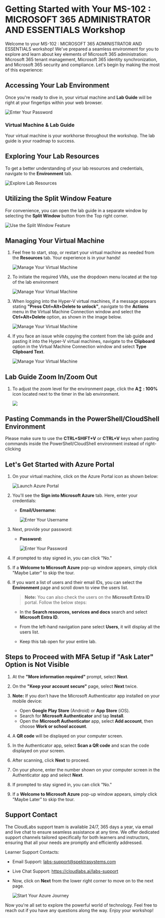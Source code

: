 # Getting Started with Your MS-102 : MICROSOFT 365 ADMINISTRATOR AND ESSENTIALS Workshop
 
Welcome to your MS-102 : MICROSOFT 365 ADMINISTRATOR AND ESSENTIALS workshop! We've prepared a seamless environment for you to explore and learn about key elements of Microsoft 365 administration: Microsoft 365 tenant management, Microsoft 365 identity synchronization, and Microsoft 365 security and compliance. Let's begin by making the most of this experience:
 
## Accessing Your Lab Environment
 
Once you're ready to dive in, your virtual machine and **Lab Guide** will be right at your fingertips within your web browser.
 
![Enter Your Password](../Images/ms-102-2.png) 

### Virtual Machine & Lab Guide
 
Your virtual machine is your workhorse throughout the workshop. The lab guide is your roadmap to success.
 
## Exploring Your Lab Resources
 
To get a better understanding of your lab resources and credentials, navigate to the **Environment** tab.
 
![Explore Lab Resources](../Images/ms-102-3.png)

## Utilizing the Split Window Feature
 
For convenience, you can open the lab guide in a separate window by selecting the **Split Window** button from the Top right corner.
 
![Use the Split Window Feature](../Images/ms-102-4.png)
 
## Managing Your Virtual Machine
 
1. Feel free to start, stop, or restart your virtual machine as needed from the **Resources** tab. Your experience is in your hands!
 
    ![Manage Your Virtual Machine](../Images/image-04.png)

2. To initiate the required VMs, use the dropdown menu located at the top of the lab environment

    ![Manage Your Virtual Machine](../Images/ms-102-28.png)
 
3. When logging into the Hyper-V virtual machines, if a message appears stating **"Press Ctrl+Alt+Delete to unlock"**, navigate to the **Actions** menu in the Virtual Machine Connection window and select the **Ctrl+Alt+Delete** option, as shown in the image below.

    ![Manage Your Virtual Machine](../Images/ms-102-29.png)

4. If you face an issue while copying the content from the lab guide and pasting it into the Hyper-V virtual machines, navigate to the **Clipboard** option in the Virtual Machine Connection window and select **Type Clipboard Text**.

    ![Manage Your Virtual Machine](../Images/ms-102-30.png)  

## Lab Guide Zoom In/Zoom Out
 
1. To adjust the zoom level for the environment page, click the **A↕ : 100%** icon located next to the timer in the lab environment.

   ![](../Images/ms-102-31.png)

## Pasting Commands in the PowerShell/CloudShell Environment

Please make sure to use the **CTRL+SHIFT+V** or **CTRL+V** keys when pasting commands inside the PowerShell/CloudShell environment instead of right-clicking


## Let's Get Started with Azure Portal
 
1. On your virtual machine, click on the Azure Portal icon as shown below:
 
    ![Launch Azure Portal](../Images/ms-102-5.png)

2. You'll see the **Sign into Microsoft Azure** tab. Here, enter your credentials:
 
   - **Email/Username:** <inject key="AzureAdUserEmail"></inject>
 
        ![Enter Your Username](../Images/user.png)
 
3. Next, provide your password:
 
   - **Password:** <inject key="AzureAdUserPassword"></inject>
 
        ![Enter Your Password](../Images/user1.png)

4. If prompted to stay signed in, you can click "No."
 
5. If a **Welcome to Microsoft Azure** pop-up window appears, simply click "Maybe Later" to skip the tour.

6. If you want a list of users and their email IDs, you can select the **Environment** page and scroll down to view the users list. 

    >**Note:** You can also check the users on the **Microsoft Entra ID** portal. Follow the below steps:

    - In the **Search resources, services and docs** search and select **Microsoft Entra ID**.

    - From the left-hand navigation pane select **Users**, it will display all the users list.

    - Keep this tab open for your entire lab.

## Steps to Proceed with MFA Setup if "Ask Later" Option is Not Visible

1. At the **"More information required"** prompt, select **Next**.

1. On the **"Keep your account secure"** page, select **Next** twice.

1. **Note:** If you don’t have the Microsoft Authenticator app installed on your mobile device:

   - Open **Google Play Store** (Android) or **App Store** (iOS).
   - Search for **Microsoft Authenticator** and tap **Install**.
   - Open the **Microsoft Authenticator** app, select **Add account**, then choose **Work or school account**.

1. A **QR code** will be displayed on your computer screen.

1. In the Authenticator app, select **Scan a QR code** and scan the code displayed on your screen.

1. After scanning, click **Next** to proceed.

1. On your phone, enter the number shown on your computer screen in the Authenticator app and select **Next**.
       
1. If prompted to stay signed in, you can click "No."
 
1. If a **Welcome to Microsoft Azure** pop-up window appears, simply click "Maybe Later" to skip the tour.

## Support Contact
 
The CloudLabs support team is available 24/7, 365 days a year, via email and live chat to ensure seamless assistance at any time. We offer dedicated support channels tailored specifically for both learners and instructors, ensuring that all your needs are promptly and efficiently addressed.

Learner Support Contacts:
- Email Support: labs-support@spektrasystems.com
- Live Chat Support: https://cloudlabs.ai/labs-support

- Now, click on **Next** from the lower right corner to move on to the next page.

    ![Start Your Azure Journey](../Images/image-06.png)
 
Now you're all set to explore the powerful world of technology. Feel free to reach out if you have any questions along the way. Enjoy your workshop!

